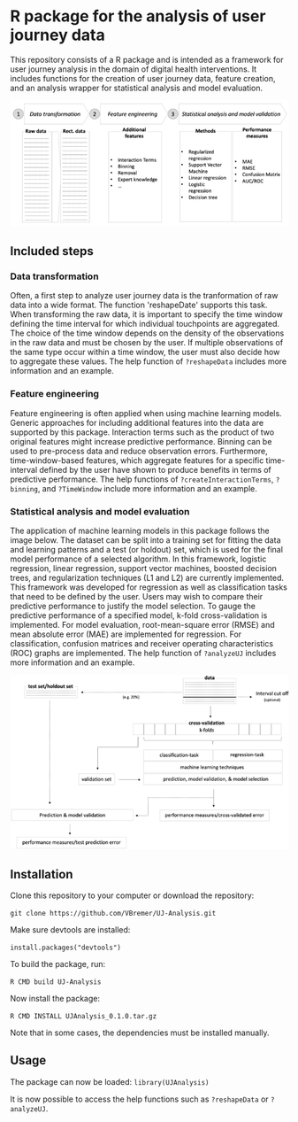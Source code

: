 # R package for the analysis of user journey data
This repository consists of a R package and is intended as a framework for user journey analysis in the domain of digital health interventions. It includes functions for the creation of user journey data, feature creation, and an analysis wrapper for statistical analysis and model evaluation.

![](assets/process.png)

## Included steps 

### Data transformation
Often, a first step to analyze user journey data is the tranformation of raw data into a wide format. The function 'reshapeDate' supports this task. When transforming the raw data, it is important to specify the time window defining the time interval for which individual touchpoints are aggregated. The choice of the time window depends on the density of the observations in the raw data and must be chosen by the user. If multiple observations of the same type occur within a time window, the user must also decide how to aggregate these values. The help function of `?reshapeData` includes more information and an example.

### Feature engineering
Feature engineering is often applied when using machine learning models. Generic approaches for including additional features into the data are supported by this package. Interaction terms such as the product of two original features might increase predictive performance. Binning can be used to pre-process data and reduce observation errors. Furthermore, time-window-based features, which aggregate features for a specific time-interval defined by the user have shown to produce benefits in terms of predictive performance. The help functions of `?createInteractionTerms`, `?binning`, and `?TimeWindow` include more information and an example.

### Statistical analysis and model evaluation
The application of machine learning models in this package follows the image below. The dataset can be split into a training set for fitting the data and learning patterns and a test (or holdout) set, which is used for the final model performance of a selected algorithm. In this framework, logistic regression, linear regression, support vector machines, boosted decision trees, and regularization techniques (L1 and L2) are currently implemented. This framework was developed for regression as well as classification tasks that need to be defined by the user. Users may wish to compare their predictive performance to justify the model selection. To gauge the predictive performance of a specified model, k-fold cross-validation is implemented. For model evaluation, root-mean-square error (RMSE) and mean absolute error (MAE) are implemented for regression. For classification, confusion matrices and receiver operating characteristics (ROC) graphs are implemented. The help function of `?analyzeUJ` includes more information and an example.

![](assets/ML.png)


## Installation
Clone this repository to your computer or download the repository:

`git clone https://github.com/VBremer/UJ-Analysis.git`

Make sure devtools are installed: 

`install.packages("devtools")`

To build the package, run:

`R CMD build UJ-Analysis`

Now install the package:

`R CMD INSTALL UJAnalysis_0.1.0.tar.gz`

Note that in some cases, the dependencies must be installed manually.

## Usage
The package can now be loaded: `library(UJAnalysis)`

It is now possible to access the help functions such as `?reshapeData` or `?analyzeUJ`.
